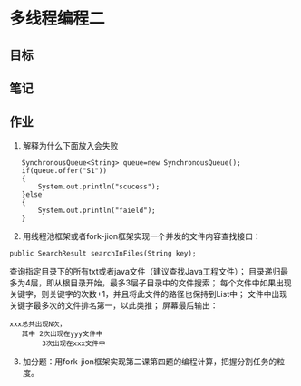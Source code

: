 # 多线程编程二
## 目标


## 笔记


## 作业
 1. 解释为什么下面放入会失败
 ```
    SynchronousQueue<String> queue=new SynchronousQueue();
	if(queue.offer("S1"))
	{
		System.out.println("scucess");
	}else
	{
		System.out.println("faield");
	}
 ```

 2. 用线程池框架或者fork-jion框架实现一个并发的文件内容查找接口：
 ```
 public SearchResult searchInFiles(String key);
 ```
 查询指定目录下的所有txt或者java文件（建议查找Java工程文件）；
 目录递归最多为4层，即从根目录开始，最多3层子目录中的文件搜索；
 每个文件中如果出现关键字，则关键字的次数+1，并且将此文件的路径也保持到List中；
 文件中出现关键字最多次的文件排名第一，以此类推；
 屏幕最后输出：
 ```
 xxx总共出现N次，
    其中 2次出现在yyy文件中
         3次出现在xxx文件中
 ```

 3. 加分题：用fork-jion框架实现第二课第四题的编程计算，把握分割任务的粒度。
